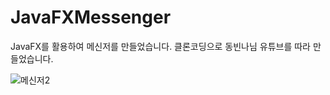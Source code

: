 # JavaFXMessenger

JavaFX를 활용하여 메신저를 만들었습니다.
클론코딩으로 동빈나님 유튜브를 따라 만들었습니다.

![메신저2](https://user-images.githubusercontent.com/83569906/136802856-e81518d1-c97b-4118-b8b0-9f822a855c5a.PNG)
